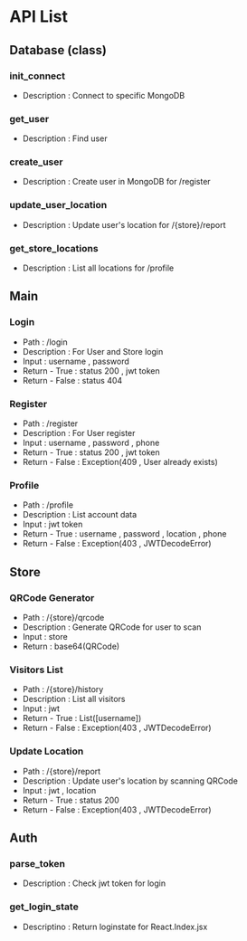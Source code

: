 # API List

## Database (class)
### init_connect
- Description : Connect to specific MongoDB

### get_user
- Description : Find user

### create_user
- Description : Create user in MongoDB for /register

### update_user_location
- Description : Update user's location for /{store}/report

### get_store_locations
- Description : List all locations for /profile

## Main
### Login
- Path : /login
- Description : For User and Store login
- Input : username , password
- Return - True : status 200 , jwt token
- Return - False : status 404

### Register
- Path : /register
- Description : For User register
- Input : username , password , phone
- Return - True : status 200 , jwt token
- Return - False : Exception(409 , User already exists)

### Profile
- Path : /profile
- Description : List account data
- Input : jwt token
- Return - True : username , password , location , phone
- Return - False : Exception(403 , JWTDecodeError)

## Store
### QRCode Generator
- Path : /{store}/qrcode
- Description : Generate QRCode for user to scan
- Input : store
- Return : base64(QRCode) 

### Visitors List
- Path : /{store}/history
- Description : List all visitors
- Input : jwt
- Return - True : List([username])
- Return - False : Exception(403 , JWTDecodeError)

### Update Location
- Path : /{store}/report
- Description : Update user's location by scanning QRCode
- Input : jwt , location
- Return - True : status 200
- Return - False : Exception(403 , JWTDecodeError)

## Auth
### parse_token
- Description : Check jwt token for login

### get_login_state
- Descriptino : Return loginstate for React.Index.jsx 
